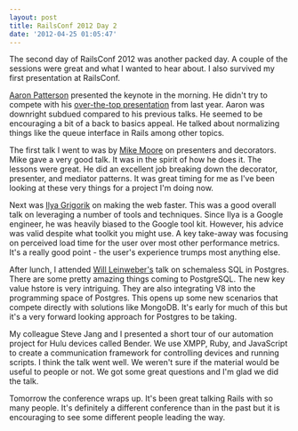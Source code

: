 ```yaml
---
layout: post
title: RailsConf 2012 Day 2
date: '2012-04-25 01:05:47'
---
```


The second day of RailsConf 2012 was another packed day. A couple of the sessions were great and what I wanted to hear about. I also survived my first presentation at RailsConf.

[Aaron Patterson][1] presented the keynote in the morning. He didn't try to compete with his [over-the-top presentation][2] from last year. Aaron was downright subdued compared to his previous talks. He seemed to be encouraging a bit of a back to basics appeal. He talked about normalizing things like the queue interface in Rails among other topics.

The first talk I went to was by [Mike Moore][3] on presenters and decorators. Mike gave a very good talk. It was in the spirit of how he does it. The lessons were great. He did an excellent job breaking down the decorator, presenter, and mediator patterns. It was great timing for me as I've been looking at these very things for a project I'm doing now.

Next was [Ilya Grigorik][4] on making the web faster. This was a good overall talk on leveraging a number of tools and techniques. Since Ilya is a Google engineer, he was heavily biased to the Google tool kit. However, his advice was valid despite what toolkit you might use. A key take-away was focusing on perceived load time for the user over most other performance metrics. It's a really good point - the user's experience trumps most anything else.

After lunch, I attended [Will Leinweber's][5] talk on schemaless SQL in Postgres. There are some pretty amazing things coming to PostgreSQL. The new key value hstore is very intriguing. They are also integrating V8 into the programming space of Postgres. This opens up some new scenarios that compete directly with solutions like MongoDB. It's early for much of this but it's a very forward looking approach for Postgres to be taking.

My colleague Steve Jang and I presented a short tour of our automation project for Hulu devices called Bender. We use XMPP, Ruby, and JavaScript to create a communication framework for controlling devices and running scripts. I think the talk went well. We weren't sure if the material would be useful to people or not. We got some great questions and I'm glad we did the talk.

Tomorrow the conference wraps up. It's been great talking Rails with so many people. It's definitely a different conference than in the past but it is encouraging to see some different people leading the way.

[1]: http://tenderlovemaking.com/
[2]: http://en.oreilly.com/rails2011/public/schedule/detail/19058
[3]: http://blowmage.com/
[4]: http://www.igvita.com/
[5]: http://twitter.com/leinweber